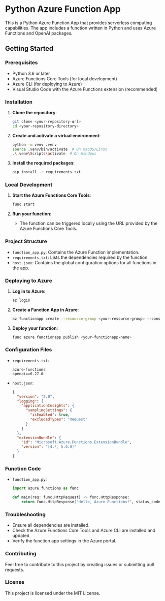 
# Python Azure Function App

This is a Python Azure Function App that provides serverless computing capabilities. The app includes a function written in Python and uses Azure Functions and OpenAI packages.

## Getting Started

### Prerequisites

- Python 3.6 or later
- Azure Functions Core Tools (for local development)
- Azure CLI (for deploying to Azure)
- Visual Studio Code with the Azure Functions extension (recommended)

### Installation

1. **Clone the repository**:
   ```sh
   git clone <your-repository-url>
   cd <your-repository-directory>
   ```

2. **Create and activate a virtual environment**:
   ```sh
   python -m venv .venv
   source .venv/bin/activate  # On macOS/Linux
   .\.venv\Scripts\activate  # On Windows
   ```

3. **Install the required packages**:
   ```sh
   pip install -r requirements.txt
   ```

### Local Development

1. **Start the Azure Functions Core Tools**:
   ```sh
   func start
   ```

2. **Run your function**:
   - The function can be triggered locally using the URL provided by the Azure Functions Core Tools.

### Project Structure

- `function_app.py`: Contains the Azure Function implementation.
- `requirements.txt`: Lists the dependencies required by the function.
- `host.json`: Contains the global configuration options for all functions in the app.

### Deploying to Azure

1. **Log in to Azure**:
   ```sh
   az login
   ```

2. **Create a Function App in Azure**:
   ```sh
   az functionapp create --resource-group <your-resource-group> --consumption-plan-location <your-location> --runtime python --runtime-version 3.9 --functions-version 3 --name <your-functionapp-name> --storage-account <your-storage-account-name>
   ```

3. **Deploy your function**:
   ```sh
   func azure functionapp publish <your-functionapp-name>
   ```

### Configuration Files

- `requirements.txt`:
  ```plaintext
  azure-functions
  openai==0.27.0
  ```

- `host.json`:
  ```json
  {
    "version": "2.0",
    "logging": {
      "applicationInsights": {
        "samplingSettings": {
          "isEnabled": true,
          "excludedTypes": "Request"
        }
      }
    },
    "extensionBundle": {
      "id": "Microsoft.Azure.Functions.ExtensionBundle",
      "version": "[4.*, 5.0.0)"
    }
  }
  ```

### Function Code

- `function_app.py`:
  ```python
  import azure.functions as func

  def main(req: func.HttpRequest) -> func.HttpResponse:
      return func.HttpResponse("Hello, Azure Functions!", status_code=200)
  ```

### Troubleshooting

- Ensure all dependencies are installed.
- Check the Azure Functions Core Tools and Azure CLI are installed and updated.
- Verify the function app settings in the Azure portal.

### Contributing

Feel free to contribute to this project by creating issues or submitting pull requests.

### License

This project is licensed under the MIT License.

